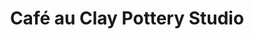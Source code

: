 ---
title: "Café au Clay Pottery Studio"
url: /vancouver/cafe-au-clay-pottery-studio/
shop: pottery
---